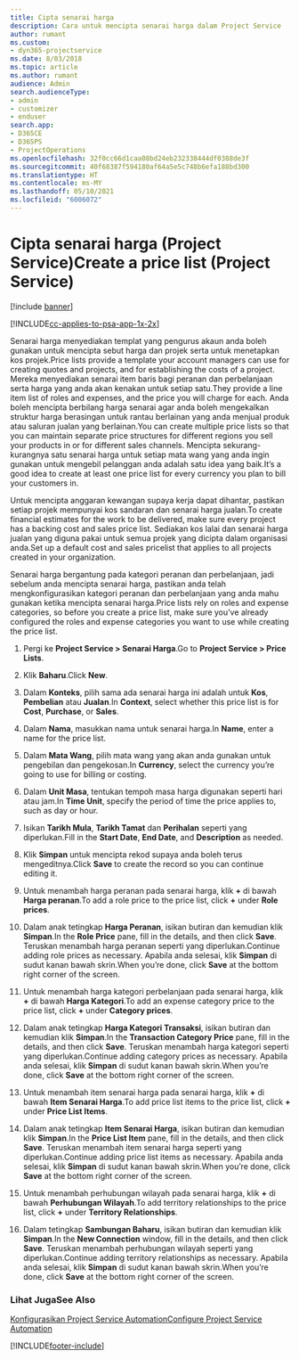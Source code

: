```yaml
---
title: Cipta senarai harga
description: Cara untuk mencipta senarai harga dalam Project Service
author: rumant
ms.custom:
- dyn365-projectservice
ms.date: 8/03/2018
ms.topic: article
ms.author: rumant
audience: Admin
search.audienceType:
- admin
- customizer
- enduser
search.app:
- D365CE
- D365PS
- ProjectOperations
ms.openlocfilehash: 32f0cc66d1caa08bd24eb232338444df0388de3f
ms.sourcegitcommit: 40f68387f594180af64a5e5c748b6efa188bd300
ms.translationtype: HT
ms.contentlocale: ms-MY
ms.lasthandoff: 05/10/2021
ms.locfileid: "6006072"
---
```

# <a name="create-a-price-list-project-service"></a><span data-ttu-id="92d99-103">Cipta senarai harga (Project Service)</span><span class="sxs-lookup"><span data-stu-id="92d99-103">Create a price list (Project Service)</span></span>

[!include [banner](../includes/psa-now-project-operations.md)]

[!INCLUDE[cc-applies-to-psa-app-1x-2x](../includes/cc-applies-to-psa-app-1x-2x.md)]

<span data-ttu-id="92d99-104">Senarai harga menyediakan templat yang pengurus akaun anda boleh gunakan untuk mencipta sebut harga dan projek serta untuk menetapkan kos projek.</span><span class="sxs-lookup"><span data-stu-id="92d99-104">Price lists provide a template your account managers can use for creating quotes and projects, and for establishing the costs of a project.</span></span> <span data-ttu-id="92d99-105">Mereka menyediakan senarai item baris bagi peranan dan perbelanjaan serta harga yang anda akan kenakan untuk setiap satu.</span><span class="sxs-lookup"><span data-stu-id="92d99-105">They provide a line item list of roles and expenses, and the price you will charge for each.</span></span> <span data-ttu-id="92d99-106">Anda boleh mencipta berbilang harga senarai agar anda boleh mengekalkan struktur harga berasingan untuk rantau berlainan yang anda menjual produk atau saluran jualan yang berlainan.</span><span class="sxs-lookup"><span data-stu-id="92d99-106">You can create multiple price lists so that you can maintain separate price structures for different regions you sell your products in or for different sales channels.</span></span> <span data-ttu-id="92d99-107">Mencipta sekurang-kurangnya satu senarai harga untuk setiap mata wang yang anda ingin gunakan untuk mengebil pelanggan anda adalah satu idea yang baik.</span><span class="sxs-lookup"><span data-stu-id="92d99-107">It’s a good idea to create at least one price list for every currency you plan to bill your customers in.</span></span>  
  
<span data-ttu-id="92d99-108">Untuk mencipta anggaran kewangan supaya kerja dapat dihantar, pastikan setiap projek mempunyai kos sandaran dan senarai harga jualan.</span><span class="sxs-lookup"><span data-stu-id="92d99-108">To create financial estimates for the work to be delivered, make sure every project has a backing cost and sales price list.</span></span> <span data-ttu-id="92d99-109">Sediakan kos lalai dan senarai harga jualan yang diguna pakai untuk semua projek yang dicipta dalam organisasi anda.</span><span class="sxs-lookup"><span data-stu-id="92d99-109">Set up a default cost and sales pricelist that applies to all projects created in your organization.</span></span>  
  
<span data-ttu-id="92d99-110">Senarai harga bergantung pada kategori peranan dan perbelanjaan, jadi sebelum anda mencipta senarai harga, pastikan anda telah mengkonfigurasikan kategori peranan dan perbelanjaan yang anda mahu gunakan ketika mencipta senarai harga.</span><span class="sxs-lookup"><span data-stu-id="92d99-110">Price lists rely on roles and expense categories, so before you create a price list, make sure you’ve already configured the roles and expense categories you want to use while creating the price list.</span></span>  
  
1.  <span data-ttu-id="92d99-111">Pergi ke **Project Service > Senarai Harga**.</span><span class="sxs-lookup"><span data-stu-id="92d99-111">Go to **Project Service > Price Lists**.</span></span>  
  
2.  <span data-ttu-id="92d99-112">Klik **Baharu**.</span><span class="sxs-lookup"><span data-stu-id="92d99-112">Click **New**.</span></span>  
  
3.  <span data-ttu-id="92d99-113">Dalam **Konteks**, pilih sama ada senarai harga ini adalah untuk **Kos**, **Pembelian** atau **Jualan**.</span><span class="sxs-lookup"><span data-stu-id="92d99-113">In **Context**, select whether this price list is for **Cost**, **Purchase**, or **Sales**.</span></span>  
  
4.  <span data-ttu-id="92d99-114">Dalam **Nama**, masukkan nama untuk senarai harga.</span><span class="sxs-lookup"><span data-stu-id="92d99-114">In **Name**, enter a name for the price list.</span></span>  
  
5.  <span data-ttu-id="92d99-115">Dalam **Mata Wang**, pilih mata wang yang akan anda gunakan untuk pengebilan dan pengekosan.</span><span class="sxs-lookup"><span data-stu-id="92d99-115">In **Currency**, select the currency you’re going to use for billing or costing.</span></span>  
  
6.  <span data-ttu-id="92d99-116">Dalam **Unit Masa**, tentukan tempoh masa harga digunakan seperti hari atau jam.</span><span class="sxs-lookup"><span data-stu-id="92d99-116">In **Time Unit**, specify the period of time the price applies to, such as day or hour.</span></span>  
  
7.  <span data-ttu-id="92d99-117">Isikan **Tarikh Mula**, **Tarikh Tamat** dan **Perihalan** seperti yang diperlukan.</span><span class="sxs-lookup"><span data-stu-id="92d99-117">Fill in the **Start Date**, **End Date**, and **Description** as needed.</span></span>  
  
8.  <span data-ttu-id="92d99-118">Klik **Simpan** untuk mencipta rekod supaya anda boleh terus mengeditnya.</span><span class="sxs-lookup"><span data-stu-id="92d99-118">Click **Save** to create the record so you can continue editing it.</span></span>  
  
9. <span data-ttu-id="92d99-119">Untuk menambah harga peranan pada senarai harga, klik **+** di bawah **Harga peranan**.</span><span class="sxs-lookup"><span data-stu-id="92d99-119">To add a role price to the price list, click **+** under **Role prices**.</span></span>  
  
10. <span data-ttu-id="92d99-120">Dalam anak tetingkap **Harga Peranan**, isikan butiran dan kemudian klik **Simpan**.</span><span class="sxs-lookup"><span data-stu-id="92d99-120">In the **Role Price** pane, fill in the details, and then click **Save**.</span></span> <span data-ttu-id="92d99-121">Teruskan menambah harga peranan seperti yang diperlukan.</span><span class="sxs-lookup"><span data-stu-id="92d99-121">Continue adding role prices as necessary.</span></span> <span data-ttu-id="92d99-122">Apabila anda selesai, klik **Simpan** di sudut kanan bawah skrin.</span><span class="sxs-lookup"><span data-stu-id="92d99-122">When you’re done, click **Save** at the bottom right corner of the screen.</span></span>  
  
11. <span data-ttu-id="92d99-123">Untuk menambah harga kategori perbelanjaan pada senarai harga, klik **+** di bawah **Harga Kategori**.</span><span class="sxs-lookup"><span data-stu-id="92d99-123">To add an expense category price to the price list, click **+** under **Category prices**.</span></span>  
  
12. <span data-ttu-id="92d99-124">Dalam anak tetingkap **Harga Kategori Transaksi**, isikan butiran dan kemudian klik **Simpan**.</span><span class="sxs-lookup"><span data-stu-id="92d99-124">In the **Transaction Category Price** pane, fill in the details, and then click **Save**.</span></span> <span data-ttu-id="92d99-125">Teruskan menambah harga kategori seperti yang diperlukan.</span><span class="sxs-lookup"><span data-stu-id="92d99-125">Continue adding category prices as necessary.</span></span> <span data-ttu-id="92d99-126">Apabila anda selesai, klik **Simpan** di sudut kanan bawah skrin.</span><span class="sxs-lookup"><span data-stu-id="92d99-126">When you’re done, click **Save** at the bottom right corner of the screen.</span></span>  
  
13. <span data-ttu-id="92d99-127">Untuk menambah item senarai harga pada senarai harga, klik **+** di bawah **Item Senarai Harga**.</span><span class="sxs-lookup"><span data-stu-id="92d99-127">To add price list items to the price list, click **+** under **Price List Items**.</span></span>  
  
14. <span data-ttu-id="92d99-128">Dalam anak tetingkap **Item Senarai Harga**, isikan butiran dan kemudian klik **Simpan**.</span><span class="sxs-lookup"><span data-stu-id="92d99-128">In the **Price List Item** pane, fill in the details, and then click **Save**.</span></span> <span data-ttu-id="92d99-129">Teruskan menambah item senarai harga seperti yang diperlukan.</span><span class="sxs-lookup"><span data-stu-id="92d99-129">Continue adding price list items as necessary.</span></span> <span data-ttu-id="92d99-130">Apabila anda selesai, klik **Simpan** di sudut kanan bawah skrin.</span><span class="sxs-lookup"><span data-stu-id="92d99-130">When you’re done, click **Save** at the bottom right corner of the screen.</span></span>  
  
15. <span data-ttu-id="92d99-131">Untuk menambah perhubungan wilayah pada senarai harga, klik **+** di bawah **Perhubungan Wilayah**.</span><span class="sxs-lookup"><span data-stu-id="92d99-131">To add territory relationships to the price list, click **+** under **Territory Relationships**.</span></span>  
  
16. <span data-ttu-id="92d99-132">Dalam tetingkap **Sambungan Baharu**, isikan butiran dan kemudian klik **Simpan**.</span><span class="sxs-lookup"><span data-stu-id="92d99-132">In the **New Connection** window, fill in the details, and then click **Save**.</span></span> <span data-ttu-id="92d99-133">Teruskan menambah perhubungan wilayah seperti yang diperlukan.</span><span class="sxs-lookup"><span data-stu-id="92d99-133">Continue adding territory relationships as necessary.</span></span> <span data-ttu-id="92d99-134">Apabila anda selesai, klik **Simpan** di sudut kanan bawah skrin.</span><span class="sxs-lookup"><span data-stu-id="92d99-134">When you’re done, click **Save** at the bottom right corner of the screen.</span></span>  
  
### <a name="see-also"></a><span data-ttu-id="92d99-135">Lihat Juga</span><span class="sxs-lookup"><span data-stu-id="92d99-135">See Also</span></span>  
 [<span data-ttu-id="92d99-136">Konfigurasikan Project Service Automation</span><span class="sxs-lookup"><span data-stu-id="92d99-136">Configure Project Service Automation</span></span>](../psa/configure.md)


[!INCLUDE[footer-include](../includes/footer-banner.md)]